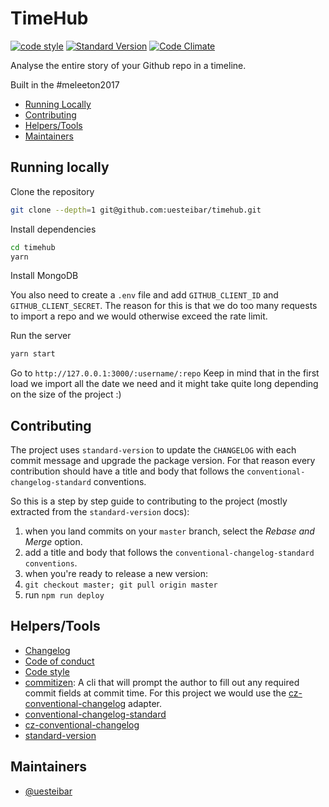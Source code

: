 # TimeHub

[![code style](https://img.shields.io/badge/code%20style-prettier-ff69b4.svg?style=flat-square)]()
[![Standard Version](https://img.shields.io/badge/release-standard%20version-brightgreen.svg)]()
[![Code Climate](https://codeclimate.com/github/uesteibar/timehub/badges/gpa.svg)](https://codeclimate.com/github/uesteibar/timehub)

Analyse the entire story of your Github repo in a timeline.

Built in the #meleeton2017

- [Running Locally](#running-locally)
- [Contributing](#contributing)
- [Helpers/Tools](#helperstools)
- [Maintainers](#maintainers)

## Running locally

Clone the repository
```bash
git clone --depth=1 git@github.com:uesteibar/timehub.git
```

Install dependencies
```bash
cd timehub
yarn
```

Install MongoDB

You also need to create a `.env` file and add `GITHUB_CLIENT_ID` and `GITHUB_CLIENT_SECRET`.
The reason for this is that we do too many requests to import a repo and we would otherwise exceed the rate limit.

Run the server
```bash
yarn start
```

Go to `http://127.0.0.1:3000/:username/:repo`
Keep in mind that in the first load we import all the date we need and it might take quite long depending on the size of the project :)


## Contributing

The project uses `standard-version` to update the `CHANGELOG` with each commit message and upgrade the package version. For that reason every contribution should have a title and body that follows the `conventional-changelog-standard` conventions.

So this is a step by step guide to contributing to the project (mostly extracted from the `standard-version` docs):

1. when you land commits on your `master` branch, select the _Rebase and Merge_ option.
2. add a title and body that follows the `conventional-changelog-standard conventions`.
3. when you're ready to release a new version:
  1. `git checkout master; git pull origin master`
  2. run `npm run deploy`

## Helpers/Tools

- [Changelog](https://github.com/uesteibar/timehub/blob/master/CHANGELOG.md)
- [Code of conduct](https://github.com/uesteibar/timehub/blob/master/CHANGELOG.md)
- [Code style](https://npm.im/prettier)
- [commitizen](https://github.com/commitizen/cz-cli): A cli that will prompt the author to fill out any required commit fields at commit time. For this project we would use the [cz-conventional-changelog](https://github.com/conventional-changelog/conventional-changelog) adapter.
- [conventional-changelog-standard](https://github.com/bcoe/conventional-changelog-standard/blob/master/convention.md)
- [cz-conventional-changelog](https://github.com/commitizen/cz-conventional-changelog)
- [standard-version](https://github.com/conventional-changelog/standard-version)

## Maintainers

- [@uesteibar](https://github.com/uesteibar)
